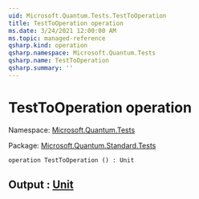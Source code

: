 ```yaml
---
uid: Microsoft.Quantum.Tests.TestToOperation
title: TestToOperation operation
ms.date: 3/24/2021 12:00:00 AM
ms.topic: managed-reference
qsharp.kind: operation
qsharp.namespace: Microsoft.Quantum.Tests
qsharp.name: TestToOperation
qsharp.summary: ''
---
```


# TestToOperation operation

Namespace: [Microsoft.Quantum.Tests](xref:Microsoft.Quantum.Tests)

Package: [Microsoft.Quantum.Standard.Tests](https://nuget.org/packages/Microsoft.Quantum.Standard.Tests)




```qsharp
operation TestToOperation () : Unit
```


## Output : [Unit](xref:microsoft.quantum.lang-ref.unit)

